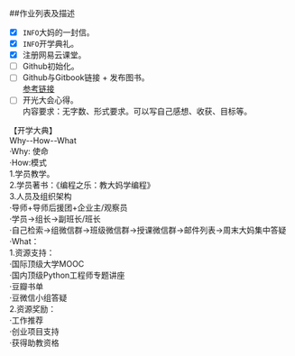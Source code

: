 

##作业列表及描述

- [x] `INFO`大妈的一封信。  
- [x] `INFO`开学典礼。  
- [x] 注册网易云课堂。  
- [ ] Github初始化。  
- [ ] Github与Gitbook链接 + 发布图书。  
[参考链接](https://github.com/OpenMindClub/pythoncamp0/wiki/%5BGithub-Gitbook%5D)
- [ ] 开光大会心得。  
    内容要求：无字数、形式要求。可以写自己感想、收获、目标等。   

【开学大典】    
  Why--How--What   
    ·Why: 使命   
    ·How:模式   
            1.学员教学。   
            2.学员著书：《编程之乐：教大妈学编程》   
            3.人员及组织架构    
               ·导师+导师后援团+企业主/观察员  
               ·学员→组长→副班长/班长  
               ·自己检索→组微信群→班级微信群→授课微信群→邮件列表→周末大妈集中答疑  
    ·What：   
            1.资源支持：   
               ·国际顶级大学MOOC  
               ·国内顶级Python工程师专题讲座  
               ·豆瓣书单  
               ·豆微信小组答疑  
           2.资源奖励：  
               ·工作推荐  
               ·创业项目支持  
               ·获得助教资格  
 









   



